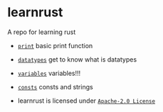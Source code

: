 # learnrust
A repo for learning rust 

- [`print`](print) basic print function
- [`datatypes`](datatypes) get to know what is datatypes
- [`variables`](variables) variables!!!
- [`consts`](consts) consts and strings

- learnrust is licensed under [`Apache-2.0 License`](LICENSE)